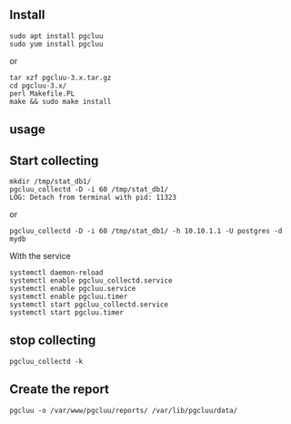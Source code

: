 ## Install

```
sudo apt install pgcluu
sudo yum install pgcluu
```

or

```
tar xzf pgcluu-3.x.tar.gz
cd pgcluu-3.x/
perl Makefile.PL
make && sudo make install
```

## usage

## Start collecting


```
mkdir /tmp/stat_db1/
pgcluu_collectd -D -i 60 /tmp/stat_db1/
LOG: Detach from terminal with pid: 11323
```

or 

```
pgcluu_collectd -D -i 60 /tmp/stat_db1/ -h 10.10.1.1 -U postgres -d mydb
```

With the service

```
systemctl daemon-reload
systemctl enable pgcluu_collectd.service
systemctl enable pgcluu.service
systemctl enable pgcluu.timer
systemctl start pgcluu_collectd.service
systemctl start pgcluu.timer
```

## stop collecting

```
pgcluu_collectd -k
```

## Create the report

```
pgcluu -o /var/www/pgcluu/reports/ /var/lib/pgcluu/data/
```

